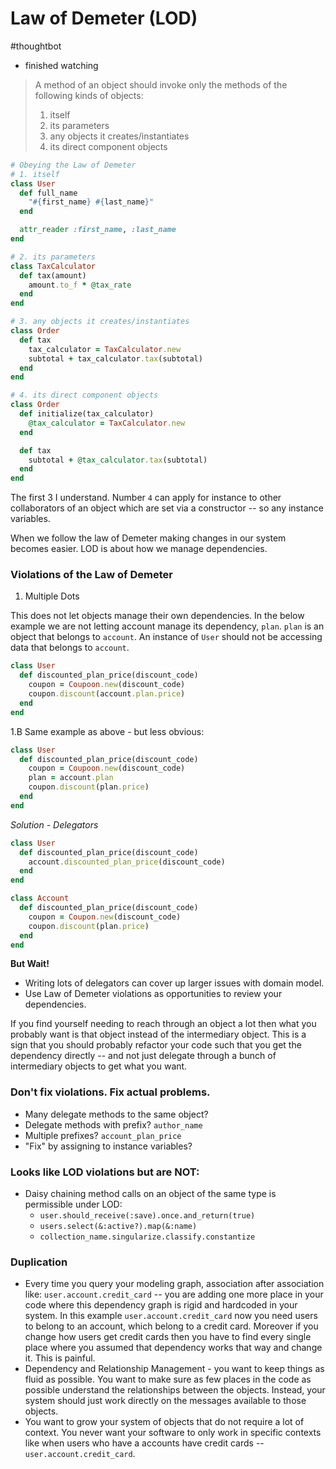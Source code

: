 # Law of Demeter (LOD)
#thoughtbot

+ finished watching

> A method of an object should invoke only the methods of the following kinds of objects:
> 1. itself
> 2. its parameters
> 3. any objects it creates/instantiates
> 4. its direct component objects

```ruby
# Obeying the Law of Demeter
# 1. itself
class User
  def full_name
    "#{first_name} #{last_name}"
  end

  attr_reader :first_name, :last_name
end

# 2. its parameters
class TaxCalculator
  def tax(amount)
    amount.to_f * @tax_rate
  end
end

# 3. any objects it creates/instantiates
class Order
  def tax
    tax_calculator = TaxCalculator.new
    subtotal + tax_calculator.tax(subtotal)
  end
end

# 4. its direct component objects
class Order
  def initialize(tax_calculator)
    @tax_calculator = TaxCalculator.new
  end

  def tax
    subtotal + @tax_calculator.tax(subtotal)
  end
end
```

The first 3 I understand. Number `4` can apply for instance to other collaborators of an object which are set via a constructor -- so any instance variables.

When we follow the law of Demeter making changes in our system becomes easier. LOD is about how we manage dependencies.

### Violations of the Law of Demeter

1. Multiple Dots

This does not let objects manage their own dependencies. In the below example we are not letting account manage its dependency, `plan`. `plan` is an object that belongs to `account`. An instance of `User` should not be accessing data that belongs to `account`. 

```ruby
class User
  def discounted_plan_price(discount_code)
    coupon = Coupoon.new(discount_code)
    coupon.discount(account.plan.price)
  end
end
```
1.B Same example as above - but less obvious:

```ruby
class User
  def discounted_plan_price(discount_code)
    coupon = Coupoon.new(discount_code)
    plan = account.plan
    coupon.discount(plan.price)
  end
end
```

*Solution - Delegators*

```ruby
class User
  def discounted_plan_price(discount_code)
    account.discounted_plan_price(discount_code)
  end
end

class Account
  def discounted_plan_price(discount_code)
    coupon = Coupon.new(discount_code)
    coupon.discount(plan.price)
  end
end
```

**But Wait!**

* Writing lots of delegators can cover up larger issues with domain model.
* Use Law of Demeter violations as opportunities to review your dependencies.

If you find yourself needing to reach through an object a lot then what you probably want is that object instead of the intermediary object. This is a sign that you should probably refactor your code such that you get the dependency directly -- and not just delegate through a bunch of intermediary objects to get what you want.

### Don't fix violations. Fix actual problems.

* Many delegate methods to the same object?
* Delegate methods with prefix? `author_name`
* Multiple prefixes? `account_plan_price`
* "Fix" by assigning to instance variables?

### Looks like LOD violations but are NOT:
* Daisy chaining method calls on an object of the same type is permissible under LOD: 
  * `user.should_receive(:save).once.and_return(true)`
  * `users.select(&:active?).map(&:name)`
  * `collection_name.singularize.classify.constantize`

### Duplication
* Every time you query your modeling graph, association after association like: `user.account.credit_card` -- you are adding one more place in your code where this dependency graph is rigid and hardcoded in your system. In this example `user.account.credit_card` now you need users to belong to an account, which belong to a credit card. Moreover if you change how users get credit cards then you have to find every single place where you assumed that dependency works that way and change it. This is painful.
* Dependency and Relationship Management - you want to keep things as fluid as possible. You want to make sure as few places in the code as possible understand the relationships between the objects. Instead, your system should just work directly on the messages available to those objects.
* You want to grow your system of objects that do not require a lot of context. You never want your software to only work in specific contexts like when users who have a accounts have credit cards -- `user.account.credit_card`.

